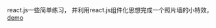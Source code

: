  react.js一些简单练习，
 并利用react.js组件化思想完成一个照片墙的小特效，
 [demo](https://dobetterzjl.github.io/react.js/photoWallReact)
